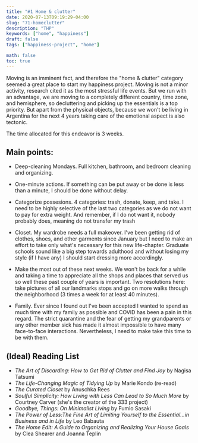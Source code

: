 ```yaml
---
title: "#1 Home & clutter"
date: 2020-07-13T09:19:29-04:00
slug: "71-homeclutter"
description: "THP"
keywords: ["home", "happiness"]
draft: false
tags: ["happiness-project", "home"]

math: false
toc: true
---
```


Moving is an imminent fact, and therefore the "home & clutter" category seemed a great place to start my happiness project. Moving is not a minor activity, research cited it as the most stressful life events. But we run with an advantage, we are moving to a completely different country, time zone, and hemisphere, so decluttering and picking up the essentials is a top priority. But apart from the physical objects, because we won't be living in Argentina for the next 4 years taking care of the emotional aspect is also tectonic.

The time allocated for this endeavor is 3 weeks. 

## Main points:

* Deep-cleaning Mondays.
Full kitchen, bathroom, and bedroom cleaning and organizing.

* One-minute actions.
If something can be put away or be done is less than a minute, I should be done without delay. 

* Categorize possesions.
4 categories: trash, donate, keep, and take. I need to be highly selective of the last two categories as we do not want to pay for extra weight. And remember, if I do not want it, nobody probably does, meaning do not transfer my trash 

* Closet.
My wardrobe needs a full makeover. I've been getting rid of clothes, shoes, and other garments since January but I need to make an effort to take only what's necessary for this new life-chapter. Graduate schools sound like a big step towards adulthood and without losing my style (if I have any) I should start dressing more accordingly.

* Make the most out of these next weeks.
We won't be back for a while and taking a time to appreciate all the shops and places that served us so well these past couple of years is important. Two resolutions here: take pictures of all our landmarks stops and go on more walks through the neighborhood (3 times a week for at least 40 minutes).

* Family.
Ever since I found out I've been accepted I wanted to spend as much time with my family as possible and COVID has been a pain in this regard. The strict quarantine and the fear of getting my grandparents or any other member sick has made it almost impossible to have many face-to-face interactions. Nevertheless, I need to make take this time to be with them.


## (Ideal) Reading List

* *The Art of Discarding: How to Get Rid of Clutter and Find Joy* by Nagisa Tatsumi
* *The Life-Changing Magic of Tidying Up* by Marie Kondo (re-read)
* *The Curated Closet* by Anuschka Rees
* *Soulful Simplicity: How Living with Less Can Lead to So Much More* by Courtney Carver (she's the creator of the 333 project)
* *Goodbye, Things: On Minimalist Living* by Fumio Sasaki
* *The Power of Less:The Fine Art of Limiting Yourself to the Essential...in Business and in Life* by Leo Babauta
* *The Home Edit: A Guide to Organizing and Realizing Your House Goals* by Clea Shearer and Joanna Teplin